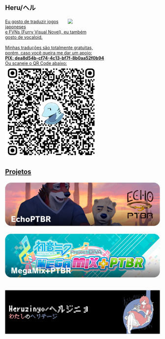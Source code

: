 <h2 align="left">Heru/ヘル</h2>

###

<div>
<div align="center"> <a href="https://e621.net/posts/4752904">
<img width=300 src="https://lh3.googleusercontent.com/u/0/drive-viewer/AKGpihbhv2QOkRkf0kda1QFxVYtjbigVgfa_zvkPn1exkforG87e8azlVOieMFaNU7EoJ5rQ9CLtmrcyXpb1hqe2PwI-0IWPLDe7xFI=w1855-h956-rw-v1" align="right">
</div>
<p align="left">Eu gosto de traduzir jogos japoneses<br>e FVNs (Furry Visual Novel), eu também<br>gosto de vocaloid.<br><br>Minhas traduções são totalmente gratuitas,<br>porém, caso você queira me dar um apoio:<br><b>PIX: dea8d54b-cf74-4c13-bf7f-8b0aa52f0b94</b><br>Ou scaneie o QR Code abaixo:<br><img width=300 src="Images/PIX QR Code.png"/></p>
</div>

###

<h2 align="left">Projetos</h2>

###

<div align="center"> <a href="https://github.com/Heruzinyo/EchoPTBR">
  <img src="Images/EchoPTBR.png"/>
</div> </a>

###

<div align="center"> <a href="https://github.com/Heruzinyo/MegaMixPlusPTBR">
  <img src="Images/MegaMix+PTBR.png"/>
</div> </a>

###

<h1 align="left"></h1>

###

<div align="center"> <a href="https://open.spotify.com/intl-pt/album/3QVZGekjKQLKxk7nnXr4gH?si=eXVKyHOdTVa2LLir9PG9zQ">
  <img src="Images/Footer.png"/>
</div> </a>

###
